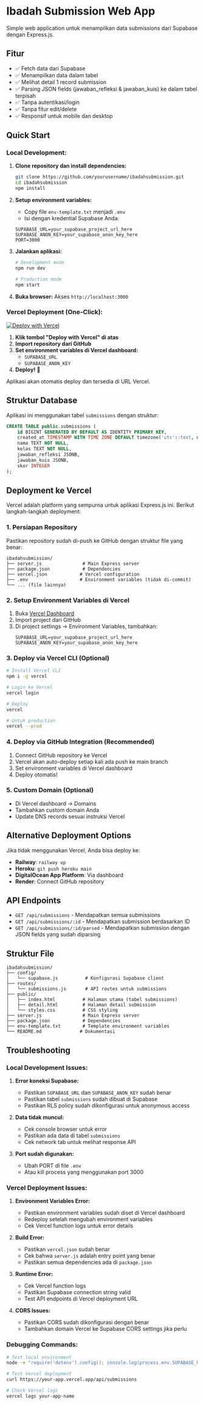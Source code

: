 # Ibadah Submission Web App

Simple web application untuk menampilkan data submissions dari Supabase dengan Express.js.

## Fitur

- ✅ Fetch data dari Supabase
- ✅ Menampilkan data dalam tabel
- ✅ Melihat detail 1 record submission
- ✅ Parsing JSON fields (jawaban_refleksi & jawaban_kuis) ke dalam tabel terpisah
- ✅ Tanpa autentikasi/login
- ✅ Tanpa fitur edit/delete
- ✅ Responsif untuk mobile dan desktop

## Quick Start

### **Local Development:**

1. **Clone repository dan install dependencies:**
   ```bash
   git clone https://github.com/yourusername/ibadahsubmission.git
   cd ibadahsubmission
   npm install
   ```

2. **Setup environment variables:**
   - Copy file `env-template.txt` menjadi `.env`
   - Isi dengan kredential Supabase Anda:
   ```
   SUPABASE_URL=your_supabase_project_url_here
   SUPABASE_ANON_KEY=your_supabase_anon_key_here
   PORT=3000
   ```

3. **Jalankan aplikasi:**
   ```bash
   # Development mode
   npm run dev

   # Production mode
   npm start
   ```

4. **Buka browser:**
   Akses `http://localhost:3000`

### **Vercel Deployment (One-Click):**

[![Deploy with Vercel](https://vercel.com/button)](https://vercel.com/new/clone?repository-url=https://github.com/yourusername/ibadahsubmission)

1. **Klik tombol "Deploy with Vercel" di atas**
2. **Import repository dari GitHub**
3. **Set environment variables di Vercel dashboard:**
   - `SUPABASE_URL`
   - `SUPABASE_ANON_KEY`
4. **Deploy!** 🚀

Aplikasi akan otomatis deploy dan tersedia di URL Vercel.

## Struktur Database

Aplikasi ini menggunakan tabel `submissions` dengan struktur:

```sql
CREATE TABLE public.submissions (
    id BIGINT GENERATED BY DEFAULT AS IDENTITY PRIMARY KEY,
    created_at TIMESTAMP WITH TIME ZONE DEFAULT timezone('utc'::text, now()) NOT NULL,
    nama TEXT NOT NULL,
    kelas TEXT NOT NULL,
    jawaban_refleksi JSONB,
    jawaban_kuis JSONB,
    skor INTEGER
);
```

## Deployment ke Vercel

Vercel adalah platform yang sempurna untuk aplikasi Express.js ini. Berikut langkah-langkah deployment:

### 1. **Persiapan Repository**
Pastikan repository sudah di-push ke GitHub dengan struktur file yang benar:
```
ibadahsubmission/
├── server.js               # Main Express server
├── package.json            # Dependencies
├── vercel.json            # Vercel configuration
├── .env                   # Environment variables (tidak di-commit)
└── ... (file lainnya)
```

### 2. **Setup Environment Variables di Vercel**
1. Buka [Vercel Dashboard](https://vercel.com/dashboard)
2. Import project dari GitHub
3. Di project settings → Environment Variables, tambahkan:
   ```
   SUPABASE_URL=your_supabase_project_url_here
   SUPABASE_ANON_KEY=your_supabase_anon_key_here
   ```

### 3. **Deploy via Vercel CLI (Optional)**
```bash
# Install Vercel CLI
npm i -g vercel

# Login ke Vercel
vercel login

# Deploy
vercel

# Untuk production
vercel --prod
```

### 4. **Deploy via GitHub Integration (Recommended)**
1. Connect GitHub repository ke Vercel
2. Vercel akan auto-deploy setiap kali ada push ke main branch
3. Set environment variables di Vercel dashboard
4. Deploy otomatis!

### 5. **Custom Domain (Optional)**
- Di Vercel dashboard → Domains
- Tambahkan custom domain Anda
- Update DNS records sesuai instruksi Vercel

## Alternative Deployment Options

Jika tidak menggunakan Vercel, Anda bisa deploy ke:
- **Railway**: `railway up`
- **Heroku**: `git push heroku main`
- **DigitalOcean App Platform**: Via dashboard
- **Render**: Connect GitHub repository

## API Endpoints

- `GET /api/submissions` - Mendapatkan semua submissions
- `GET /api/submissions/:id` - Mendapatkan submission berdasarkan ID
- `GET /api/submissions/:id/parsed` - Mendapatkan submission dengan JSON fields yang sudah diparsing

## Struktur File

```
ibadahsubmission/
├── config/
│   └── supabase.js          # Konfigurasi Supabase client
├── routes/
│   └── submissions.js       # API routes untuk submissions
├── public/
│   ├── index.html          # Halaman utama (tabel submissions)
│   ├── detail.html         # Halaman detail submission
│   └── styles.css          # CSS styling
├── server.js               # Main Express server
├── package.json            # Dependencies
├── env-template.txt        # Template environment variables
└── README.md              # Dokumentasi
```

## Troubleshooting

### **Local Development Issues:**

1. **Error koneksi Supabase:**
   - Pastikan `SUPABASE_URL` dan `SUPABASE_ANON_KEY` sudah benar
   - Pastikan tabel `submissions` sudah dibuat di Supabase
   - Pastikan RLS policy sudah dikonfigurasi untuk anonymous access

2. **Data tidak muncul:**
   - Cek console browser untuk error
   - Pastikan ada data di tabel `submissions`
   - Cek network tab untuk melihat response API

3. **Port sudah digunakan:**
   - Ubah PORT di file `.env`
   - Atau kill process yang menggunakan port 3000

### **Vercel Deployment Issues:**

1. **Environment Variables Error:**
   - Pastikan environment variables sudah diset di Vercel dashboard
   - Redeploy setelah mengubah environment variables
   - Cek Vercel function logs untuk error details

2. **Build Error:**
   - Pastikan `vercel.json` sudah benar
   - Cek bahwa `server.js` adalah entry point yang benar
   - Pastikan semua dependencies ada di `package.json`

3. **Runtime Error:**
   - Cek Vercel function logs
   - Pastikan Supabase connection string valid
   - Test API endpoints di Vercel deployment URL

4. **CORS Issues:**
   - Pastikan CORS sudah dikonfigurasi dengan benar
   - Tambahkan domain Vercel ke Supabase CORS settings jika perlu

### **Debugging Commands:**
```bash
# Test local environment
node -e "require('dotenv').config(); console.log(process.env.SUPABASE_URL);"

# Test Vercel deployment
curl https://your-app.vercel.app/api/submissions

# Check Vercel logs
vercel logs your-app-name
```